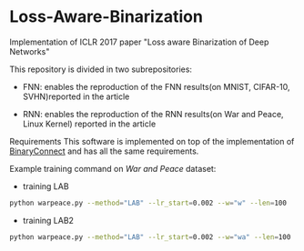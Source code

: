 # Loss-Aware-Binarization
Implementation of ICLR 2017 paper "Loss aware Binarization of Deep Networks"

This repository is divided in two subrepositories:

- FNN: enables the reproduction of the FNN results(on MNIST, CIFAR-10, SVHN)reported in the article

- RNN: enables the reproduction of the RNN results(on War and Peace, Linux Kernel) reported in the article

Requirements
This software is implemented on top of the implementation of [BinaryConnect](https://github.com/MatthieuCourbariaux/BinaryConnect) and has all the same requirements. 


Example training command on *War and Peace* dataset:
- training LAB
```sh
python warpeace.py --method="LAB" --lr_start=0.002 --w="w" --len=100
```
- training LAB2
```sh
python warpeace.py --method="LAB" --lr_start=0.002 --w="wa" --len=100
```
